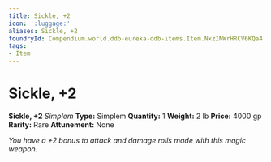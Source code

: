 ```yaml
---
title: Sickle, +2
icon: ':luggage:'
aliases: Sickle, +2
foundryId: Compendium.world.ddb-eureka-ddb-items.Item.NxzINWrHRCV6KQa4
tags:
- Item
---
```


# Sickle, +2

**Sickle, +2**
_Simplem_
**Type:** Simplem
**Quantity:** 1
**Weight:** 2 lb
**Price:** 4000 gp
**Rarity:** Rare
**Attunement:** None

*You have a +2 bonus to attack and damage rolls made with this magic weapon.*